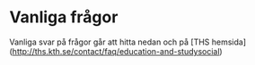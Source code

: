 
# Vanliga frågor
Vanliga svar på frågor går att hitta nedan och på [THS hemsida] (http://ths.kth.se/contact/faq/education-and-studysocial)
